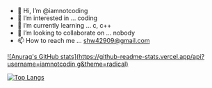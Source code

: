 - 👋 Hi, I’m @iamnotcoding
- 👀 I’m interested in ... coding
- 🌱 I’m currently learning ... c, c++
- 💞️ I’m looking to collaborate on ... nobody
- 📫 How to reach me ... shw42909@gmail.com

<!---
iamnotcoding/iamnotcoding is a ✨ special ✨ repository because its `README.md` (this file) appears on your GitHub profile.
You can click the Preview link to take a look at your changes.
--->

[![Anurag's GitHub stats](https://github-readme-stats.vercel.app/api?username=iamnotcodin
g&theme=radical)](https://github.com/anuraghazra/github-readme-stats)

[![Top Langs](https://github-readme-stats.vercel.app/api/top-langs/?username=iamnotcoding&langs_count=100)](https://github.com/anuraghazra/github-readme-stats)
